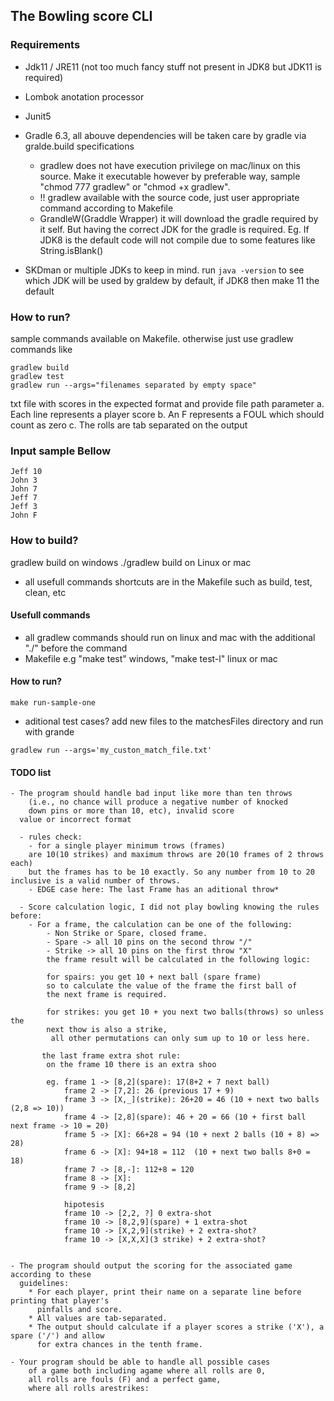 ## The Bowling score CLI

### Requirements
 - Jdk11 / JRE11 (not too much fancy stuff not present in JDK8 but JDK11 is required)
 - Lombok anotation processor
 - Junit5
 - Gradle 6.3, all abouve dependencies will be taken care by gradle via gralde.build specifications
    - gradlew does not have execution privilege on mac/linux on this source. 
        Make it executable however by preferable way, sample "chmod 777 gradlew" or "chmod +x gradlew".
    - !! gradlew available with the source code, just user appropriate command according to Makefile
    -   GrandleW(Graddle Wrapper) it will download the gradle required by it self. 
        But having the correct JDK for the gradle is required. 
        Eg. If JDK8 is the default code will not compile due to 
            some features like String.isBlank()
            
 - SKDman or multiple JDKs to keep in mind. run 
    ```java -version``` 
    to see which JDK will be used by graldew by default, if JDK8 then make 11 the default
 
### How to run?
sample commands available on Makefile.
otherwise just use gradlew commands like
```
gradlew build
gradlew test
gradlew run --args="filenames separated by empty space"
```
txt file with scores in the expected format and provide file path parameter
    a. Each line represents a player score
    b. An F represents a FOUL which should count as zero
    c. The rolls are tab separated on the output

### Input sample Bellow
```
Jeff 10
John 3
John 7
Jeff 7
Jeff 3
John F
```

### How to build?
gradlew build on windows
./gradlew build on Linux or mac

 - all usefull commands shortcuts are in the Makefile such as build, test, clean, etc

#### Usefull commands
   - all gradlew commands should run on linux and mac with the additional "./" before the command
   - Makefile e.g "make test" windows, "make test-l" linux or mac

#### How to run?
```
make run-sample-one
```
- aditional test cases?
add new files to the matchesFiles directory and run with grande
```
gradlew run --args='my_custon_match_file.txt'
```

#### TODO list

    - The program should handle bad input like more than ten throws 
        (i.e., no chance will produce a negative number of knocked 
        down pins or more than 10, etc), invalid score
      value or incorrect format 
      
      - rules check:
        - for a single player minimum trows (frames) 
        are 10(10 strikes) and maximum throws are 20(10 frames of 2 throws each)
        but the frames has to be 10 exactly. So any number from 10 to 20 inclusive is a valid number of throws.
        - EDGE case here: The last Frame has an aditional throw*
        
      - Score calculation logic, I did not play bowling knowing the rules before:
        - For a frame, the calculation can be one of the following:
            - Non Strike or Spare, closed frame.
            - Spare -> all 10 pins on the second throw "/"
            - Strike -> all 10 pins on the first throw "X"
            the frame result will be calculated in the following logic:
            
            for spairs: you get 10 + next ball (spare frame) 
            so to calculate the value of the frame the first ball of 
            the next frame is required.
            
            for strikes: you get 10 + you next two balls(throws) so unless the 
            next thow is also a strike,
             all other permutations can only sum up to 10 or less here.
             
           the last frame extra shot rule:
            on the frame 10 there is an extra shoo
            
            eg. frame 1 -> [8,2](spare): 17(8+2 + 7 next ball) 
                frame 2 -> [7,2]: 26 (previous 17 + 9)
                frame 3 -> [X,_](strike): 26+20 = 46 (10 + next two balls (2,8 => 10))
                frame 4 -> [2,8](spare): 46 + 20 = 66 (10 + first ball next frame -> 10 = 20)
                frame 5 -> [X]: 66+28 = 94 (10 + next 2 balls (10 + 8) => 28)
                frame 6 -> [X]: 94+18 = 112  (10 + next two balls 8+0 = 18)
                frame 7 -> [8,-]: 112+8 = 120
                frame 8 -> [X]:
                frame 9 -> [8,2]
                
                hipotesis
                frame 10 -> [2,2, ?] 0 extra-shot
                frame 10 -> [8,2,9](spare) + 1 extra-shot
                frame 10 -> [X,2,9](strike) + 2 extra-shot?
                frame 10 -> [X,X,X](3 strike) + 2 extra-shot?
                
      
    - The program should output the scoring for the associated game according to these
      guidelines:
        * For each player, print their name on a separate line before printing that player's
          pinfalls and score.
        * All values are tab-separated.
        * The output should calculate if a player scores a strike ('X'), a spare ('/') and allow
          for extra chances in the tenth frame.
          
    - Your program should be able to handle all possible cases 
        of a game both including agame where all rolls are 0, 
        all rolls are fouls (F) and a perfect game, 
        where all rolls arestrikes: